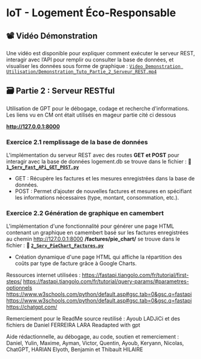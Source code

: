 # IoT - Logement Éco-Responsable

## 📽️​ Vidéo Démonstration
Une vidéo est disponible pour expliquer comment exécuter le serveur REST, interagir avec l’API pour remplir ou consulter la base de données, et visualiser les données sous forme de graphique : [`Video Demonstration Utilisation/Demonstration_Tuto_Partie_2_Serveur_REST.mp4`](https://github.com/Vladislav-Levovitch-Polytech-Sorbonne/Projet_Logement_Eco_Responsable_Base_de_donnees_FastAPI_RestServe_S7_Thibault/blob/main/Ressources_utiles_utilisees/Modele_Relationnel.png)

## 🗃️ Partie 2 : Serveur RESTful
Utilisation de GPT pour le débogage, codage et recherche d'informations. Les liens vu en CM ont était utilisés en mageur partie cité ci dessous

**http://127.0.0.1:8000**

### Exercice 2.1 remplissage de la base de données
L'implémentation du serveur REST avec des routes **GET et POST** pour interagir avec la base de données logement.db se trouve dans le fichier :
**📁 [`1_Serv_Fast_APi_GET_POST.py`](https://github.com/Vladislav-Levovitch-Polytech-Sorbonne/Projet_Logement_Eco_Responsable_Base_de_donnees_FastAPI_RestServe_S7_Thibault/blob/main/Ressources_utiles_utilisees/Modele_Relationnel.png)**
- GET : Récupère les factures et les mesures enregistrées dans la base de données.
- POST : Permet d’ajouter de nouvelles factures et mesures en spécifiant les informations nécessaires (type, montant, consommation, etc.).

### Exercice 2.2 Génération de graphique en camembert
L'implémentation d'une fonctionnalité pour générer une page HTML contenant un graphique en camembert basé sur les factures enregistrées au chemin http://127.0.0.1:8000 **/factures/pie_chart/** se trouve dans le fichier :
**📁 [`2_Serv_PieChart_Factures.py`](https://github.com/Vladislav-Levovitch-Polytech-Sorbonne/Projet_Logement_Eco_Responsable_Base_de_donnees_FastAPI_RestServe_S7_Thibault/blob/main/Ressources_utiles_utilisees/Modele_Relationnel.png)**
- Création dynamique d'une page HTML qui affiche la répartition des coûts par type de facture grâce à Google Charts.

Ressources internet utilisées :
https://fastapi.tiangolo.com/fr/tutorial/first-steps/
https://fastapi.tiangolo.com/fr/tutorial/query-params/#parametres-optionnels
https://www.w3schools.com/python/default.asp#gsc.tab=0&gsc.q=fastapi
https://www.w3schools.com/python/default.asp#gsc.tab=0&gsc.q=fastapi
https://chatgpt.com/

Remerciement pour le ReadMe source reutilisé : Ayoub LADJiCi et des fichiers de Daniel FERREIRA LARA 
Readapted with gpt

Aide rédactionnelle, au débogage, au code, soutien et remerciement : Daniel, Yulin, Maxime, Ayman, Victor, Quentin, Ayoub, Keryann, Nicolas, ChatGPT, HARIAN Elyoth, Benjamin et Thibault HILAIRE